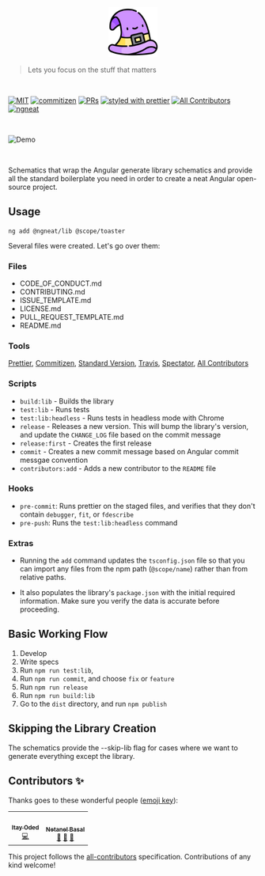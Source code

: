 <p align="center">
 <img width="20%" height="20%" src="./logo.svg">
</p>

> Lets you focus on the stuff that matters

<br />

[![MIT](https://img.shields.io/packagist/l/doctrine/orm.svg?style=flat-square)]()
[![commitizen](https://img.shields.io/badge/commitizen-friendly-brightgreen.svg?style=flat-square)]()
[![PRs](https://img.shields.io/badge/PRs-welcome-brightgreen.svg?style=flat-square)]()
[![styled with prettier](https://img.shields.io/badge/styled_with-prettier-ff69b4.svg?style=flat-square)](https://github.com/prettier/prettier)
[![All Contributors](https://img.shields.io/badge/all_contributors-2-orange.svg?style=flat-square)](#contributors)
[![ngneat](https://img.shields.io/badge/@-ngneat-383636?style=flat-square&labelColor=8f68d4)](https://github.com/ngneat/)



<br >

![Demo](demo.gif)

<br >

Schematics that wrap the Angular generate library schematics and provide all the standard boilerplate you need in order to create a neat Angular open-source project.


## Usage

```
ng add @ngneat/lib @scope/toaster
```

Several files were created. Let's go over them:

### Files

- CODE_OF_CONDUCT.md
- CONTRIBUTING.md
- ISSUE_TEMPLATE.md
- LICENSE.md
- PULL_REQUEST_TEMPLATE.md
- README.md

### Tools

[Prettier](https://prettier.io/), [Commitizen](https://github.com/commitizen/cz-cli), [Standard Version](https://github.com/conventional-changelog/standard-version), [Travis](https://travis-ci.org/), [Spectator](https://github.com/ngneat/spectator), [All Contributors](https://allcontributors.org/)

### Scripts

- `build:lib` - Builds the library
- `test:lib` - Runs tests
- `test:lib:headless` - Runs tests in headless mode with Chrome
- `release` - Releases a new version. This will bump the library's version, and update the `CHANGE_LOG` file based on the commit message
- `release:first` - Creates the first release
- `commit` - Creates a new commit message based on Angular commit messgae convention
- `contributors:add` - Adds a new contributor to the `README` file

### Hooks

- `pre-commit`: Runs prettier on the staged files, and verifies that they don't contain `debugger`, `fit`, or `fdescribe`
- `pre-push`: Runs the `test:lib:headless` command

### Extras

- Running the `add` command  updates the `tsconfig.json` file so that you can import any files from the npm path (`@scope/name`) rather than from relative paths.

- It also populates the library's `package.json` with the initial required information. Make sure you verify the data is accurate before proceeding.
 
## Basic Working Flow

1. Develop
2. Write specs
3. Run `npm run test:lib`,
4. Run `npm run commit`, and choose `fix` or `feature`
5. Run `npm run release`
6. Run `npm run build:lib`
7. Go to the `dist` directory, and run `npm publish`

## Skipping the Library Creation

The schematics provide the --skip-lib flag for cases where we want to generate everything except the library.

## Contributors ✨

Thanks goes to these wonderful people ([emoji key](https://allcontributors.org/docs/en/emoji-key)):

<!-- ALL-CONTRIBUTORS-LIST:START - Do not remove or modify this section -->
<!-- prettier-ignore-start -->
<!-- markdownlint-disable -->
<table>
  <tr>
    <td align="center"><a href="https://github.com/itayod"><img src="https://avatars2.githubusercontent.com/u/6719615?v=4" width="100px;" alt=""/><br /><sub><b>Itay Oded</b></sub></a><br /><a href="https://github.com/@ngneat/lib/commits?author=itayod" title="Code">💻</a></td>
    <td align="center"><a href="https://www.netbasal.com"><img src="https://avatars1.githubusercontent.com/u/6745730?v=4" width="100px;" alt=""/><br /><sub><b>Netanel Basal</b></sub></a><br /><a href="https://github.com/@ngneat/lib/commits?author=NetanelBasal" title="Documentation">📖</a> <a href="#ideas-NetanelBasal" title="Ideas, Planning, & Feedback">🤔</a> <a href="#projectManagement-NetanelBasal" title="Project Management">📆</a></td>
  </tr>
</table>

<!-- markdownlint-enable -->
<!-- prettier-ignore-end -->

<!-- ALL-CONTRIBUTORS-LIST:END -->

This project follows the [all-contributors](https://github.com/all-contributors/all-contributors) specification. Contributions of any kind welcome!
